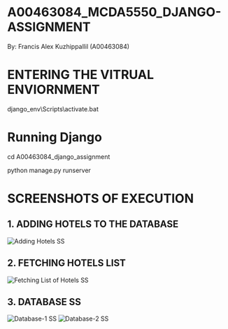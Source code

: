 # A00463084_MCDA5550_DJANGO-ASSIGNMENT

By: Francis Alex Kuzhippallil (A00463084)


# ENTERING THE VITRUAL ENVIORNMENT

django_env\Scripts\activate.bat

# Running Django

cd A00463084_django_assignment

python manage.py runserver


# SCREENSHOTS OF EXECUTION

## 1. ADDING HOTELS TO THE DATABASE

![Adding Hotels SS](https://user-images.githubusercontent.com/113076563/230390468-0445dec7-f357-41b8-95e0-642d08563285.jpg)

## 2. FETCHING HOTELS LIST

![Fetching List of Hotels SS](https://user-images.githubusercontent.com/113076563/230390530-5a4d7e0a-a743-456a-86ba-0e588942e00d.jpg)


## 3. DATABASE SS

![Database-1 SS](https://user-images.githubusercontent.com/113076563/230390617-5e687a6b-f5db-4106-b9a8-036cfb803af5.jpg)
![Database-2 SS](https://user-images.githubusercontent.com/113076563/230390645-c9ad856e-438f-45ff-bc4a-ce71d1089eec.jpg)
